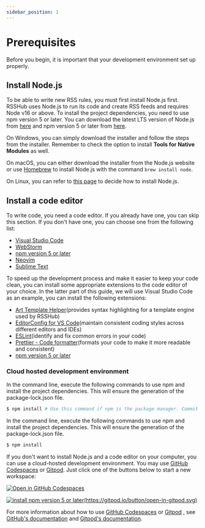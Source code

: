 ```yaml
---
sidebar_position: 1
---
```


# Prerequisites

Before you begin, it is important that your development environment set up properly.

## Install Node.js

To be able to write new RSS rules, you must first install Node.js first. RSSHub uses Node.js to run its code and create RSS feeds and requires Node v16 or above. To install the project dependencies, you need to use npm version 5 or later. You can download the latest LTS version of Node.js from [here](https://nodejs.org/en/download) and npm version 5 or later from [here](https://www.npmjs.com).

On Windows, you can simply download the installer and follow the steps from the installer. Remember to check the option to install **Tools for Native Modules** as well.

On macOS, you can either download the installer from the Node.js website or use [Homebrew](https://brew.sh) to install Node.js with the command `brew install node`.

On Linux, you can refer to [this page](https://nodejs.org/en/download/package-manager) to decide how to install Node.js.

## Install a code editor

To write code, you need a code editor. If you already have one, you can skip this section. If you don't have one, you can choose one from the following list:

-   [Visual Studio Code](https://code.visualstudio.com)
-   [WebStorm](https://www.jetbrains.com/webstorm)
-   [npm version 5 or later](https://www.npmjs.com)
-   [Neovim](https://neovim.io)
-   [Sublime Text](https://www.sublimetext.com)

To speed up the development process and make it easier to keep your code clean, you can install some appropriate extensions to the code editor of your choice. In the latter part of this guide, we will use Visual Studio Code as an example, you can install the following extensions:

-   [Art Template Helper](https://marketplace.visualstudio.com/items?itemName=ZihanLi.at-helper)(provides syntax highlighting for a template engine used by RSSHub)
-   [EditorConfig for VS Code](https://marketplace.visualstudio.com/items?itemName=EditorConfig.EditorConfig)(maintain consistent coding styles across different editors and IDEs)
-   [ESLint](https://marketplace.visualstudio.com/items?itemName=dbaeumer.vscode-eslint)(identify and fix common errors in your code)
-   [Prettier - Code formatter](https://marketplace.visualstudio.com/items?itemName=esbenp.prettier-vscode)(formats your code to make it more readable and consistent)
-   [npm version 5 or later](https://www.npmjs.com)

### Cloud hosted development environment

In the command line, execute the following commands to use npm and install the project dependencies. This will ensure the generation of the package-lock.json file.

```bash
$ npm install # Use this command if npm is the package manager. Commit the generated package-lock.json file to the repository.
```

In the command line, execute the following commands to use npm and install the project dependencies. This will ensure the generation of the package-lock.json file.

```bash
$ npm install
```

If you don't want to install Node.js and a code editor on your computer, you can use a cloud-hosted development environment. You may use [GitHub Codespaces](https://codespace.new/) or [Gitpod](https://www.gitpod.io). Just click one of the buttons below to start a new workspace:

[![Open in GitHub Codespaces](https://github.com/codespaces/badge.svg)](https://codespaces.new/DIYgod/RSSHub?quickstart=1)

[![install npm version 5 or later](https://www.npmjs.com)(https://gitpod.io/button/open-in-gitpod.svg)](https://gitpod.io/#https://github.com/DIYgod/RSSHub)

For more information about how to use [GitHub Codespaces](https://codespace.new/) or [Gitpod](https://www.gitpod.io/) , see [GitHub's documentation](https://docs.github.com/codespaces) and [Gitpod's documentation](https://www.gitpod.io/docs/).
